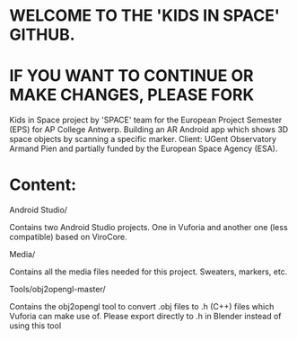 # WELCOME TO THE 'KIDS IN SPACE' GITHUB.
# IF YOU WANT TO CONTINUE OR MAKE CHANGES, PLEASE FORK

Kids in Space project by 'SPACE' team for the European Project Semester (EPS) for AP College Antwerp. Building an AR Android app which shows 3D space objects by scanning a specific marker. Client: UGent Observatory Armand Pien and partially funded by the European Space Agency (ESA).

# Content:

Android Studio/

Contains two Android Studio projects. One in Vuforia and another one (less compatible) based on ViroCore.

Media/

Contains all the media files needed for this project. Sweaters, markers, etc.

Tools/obj2opengl-master/

Contains the obj2opengl tool to convert .obj files to .h (C++) files which Vuforia can make use of. Please export directly to .h in Blender instead of using this tool
